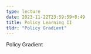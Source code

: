 ```yaml
---
type: lecture
date: 2023-11-22T23:59:59+8:49
title: Policy Learning II
tldr: "Policy Gradient"
---
```

Policy Gradient
